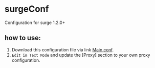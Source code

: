 # surgeConf
Configuration for surge 1.2.0+

## how to use:

1. Download this configuration file via link [Main.conf](https://raw.githubusercontent.com/lxzxl/surgeConf/master/Main.conf).
2. `Edit in Text Mode` and update the [Proxy] section to your own proxy configuration.
